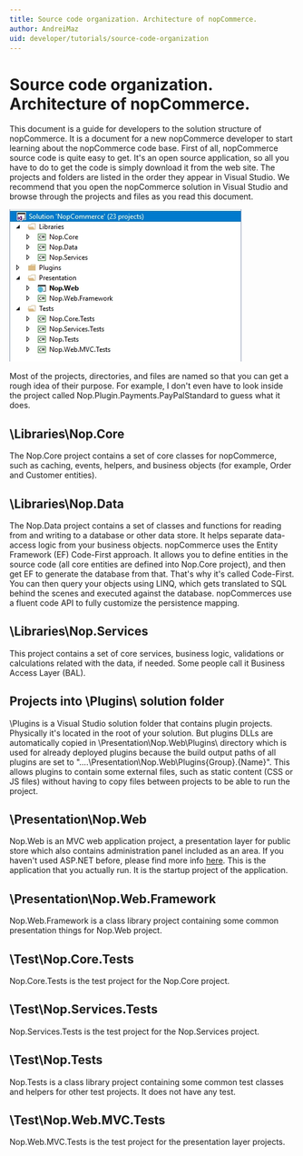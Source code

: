 ```yaml
---
title: Source code organization. Architecture of nopCommerce.
author: AndreiMaz
uid: developer/tutorials/source-code-organization
---
```


# Source code organization. Architecture of nopCommerce.

This document is a guide for developers to the solution structure of nopCommerce. It is a document for a new nopCommerce developer to start learning about the nopCommerce code base. First of all, nopCommerce source code is quite easy to get. It's an open source application, so all you have to do to get the code is simply download it from the web site. The projects and folders are listed in the order they appear in Visual Studio. We recommend that you open the nopCommerce solution in Visual Studio and browse through the projects and files as you read this document.

![Visual Studio](/developer/tutorials/_static/visual_studio.jpg)

Most of the projects, directories, and files are named so that you can get a rough idea of their purpose. For example, I don't even have to look inside the project called Nop.Plugin.Payments.PayPalStandard to guess what it does.

## \Libraries\Nop.Core
The Nop.Core project contains a set of core classes for nopCommerce, such as caching, events, helpers, and business objects (for example, Order and Customer entities).

## \Libraries\Nop.Data
The Nop.Data project contains a set of classes and functions for reading from and writing to a database or other data store. It helps separate data-access logic from your business objects. nopCommerce uses the Entity Framework (EF) Code-First approach. It allows you to define entities in the source code (all core entities are defined into Nop.Core project), and then get EF to generate the database from that. That's why it's called Code-First. You can then query your objects using LINQ, which gets translated to SQL behind the scenes and executed against the database. nopCommerces use a fluent code API to fully customize the persistence mapping.

## \Libraries\Nop.Services
This project contains a set of core services, business logic, validations or calculations related with the data, if needed. Some people call it Business Access Layer (BAL).

## Projects into \Plugins\ solution folder
\Plugins is a Visual Studio solution folder that contains plugin projects. Physically it's located in the root of your solution. But plugins DLLs are automatically copied in \Presentation\Nop.Web\Plugins\ directory which is used for already deployed plugins because the build output paths of all plugins are set to "..\..\Presentation\Nop.Web\Plugins\{Group}.{Name}\". This allows plugins to contain some external files, such as static content (CSS or JS files) without having to copy files between projects to be able to run the project.

## \Presentation\Nop.Web
Nop.Web is an MVC web application project, a presentation layer for public store which also contains administration panel included as an area. If you haven't used ASP.NET  before, please find more info [here](http://www.asp.net/). This is the application that you actually run. It is the startup project of the application.

## \Presentation\Nop.Web.Framework
Nop.Web.Framework is a class library project containing some common presentation things for Nop.Web project.

## \Test\Nop.Core.Tests
Nop.Core.Tests is the test project for the Nop.Core project.

## \Test\Nop.Services.Tests
Nop.Services.Tests is the test project for the Nop.Services project.

## \Test\Nop.Tests
Nop.Tests is a class library project containing some common test classes and helpers for other test projects. It does not have any test.

## \Test\Nop.Web.MVC.Tests
Nop.Web.MVC.Tests is the test project for the presentation layer projects.

